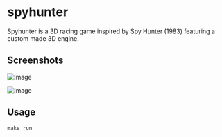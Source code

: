 # spyhunter
Spyhunter is a 3D racing game inspired by Spy Hunter (1983) featuring a custom made 3D engine.

## Screenshots

![image](https://user-images.githubusercontent.com/127802493/233978210-78299320-0d58-4f83-aaf8-05b6b9476f5c.png)

![image](https://user-images.githubusercontent.com/127802493/233978590-81e28903-ea47-4f26-8867-a001293e1aab.png)


## Usage
```
make run
```
